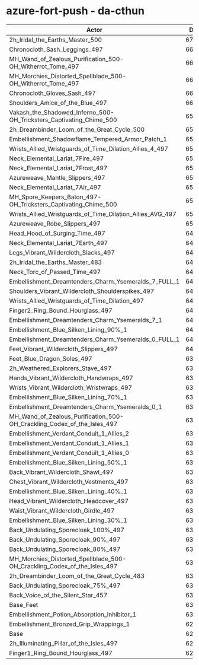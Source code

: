 # azure-fort-push - da-cthun
| Actor | DPS | Increase |
|---|:---:|:---:|
|2h_Iridal_the_Earths_Master_500|67005|6.40%|
|Chronocloth_Sash_Leggings_497|66664|5.86%|
|MH_Wand_of_Zealous_Purification_500-OH_Witherrot_Tome_497|66554|5.68%|
|MH_Morchies_Distorted_Spellblade_500-OH_Witherrot_Tome_497|66278|5.24%|
|Chronocloth_Gloves_Sash_497|66052|4.89%|
|Shoulders_Amice_of_the_Blue_497|66040|4.87%|
|Vakash_the_Shadowed_Inferno_500-OH_Tricksters_Captivating_Chime_500|65909|4.66%|
|2h_Dreambinder_Loom_of_the_Great_Cycle_500|65877|4.61%|
|Embellishment_Shadowflame_Tempered_Armor_Patch_1|65850|4.57%|
|Wrists_Allied_Wristguards_of_Time_Dilation_Allies_4_497|65484|3.98%|
|Neck_Elemental_Lariat_7Fire_497|65445|3.92%|
|Neck_Elemental_Lariat_7Frost_497|65424|3.89%|
|Azureweave_Mantle_Slippers_497|65294|3.68%|
|Neck_Elemental_Lariat_7Air_497|65244|3.60%|
|MH_Spore_Keepers_Baton_497-OH_Tricksters_Captivating_Chime_500|65229|3.58%|
|Wrists_Allied_Wristguards_of_Time_Dilation_Allies_AVG_497|65224|3.57%|
|Azureweave_Robe_Slippers_497|65050|3.29%|
|Head_Hood_of_Surging_Time_497|64719|2.77%|
|Neck_Elemental_Lariat_7Earth_497|64702|2.74%|
|Legs_Vibrant_Wildercloth_Slacks_497|64671|2.69%|
|2h_Iridal_the_Earths_Master_483|64601|2.58%|
|Neck_Torc_of_Passed_Time_497|64459|2.36%|
|Embellishment_Dreamtenders_Charm_Ysemeralds_7_FULL_1|64358|2.20%|
|Shoulders_Vibrant_Wildercloth_Shoulderspikes_497|64333|2.16%|
|Wrists_Allied_Wristguards_of_Time_Dilation_497|64269|2.05%|
|Finger2_Ring_Bound_Hourglass_497|64239|2.01%|
|Embellishment_Dreamtenders_Charm_Ysemeralds_7_1|64109|1.80%|
|Embellishment_Blue_Silken_Lining_90%_1|64067|1.73%|
|Embellishment_Dreamtenders_Charm_Ysemeralds_0_FULL_1|64039|1.69%|
|Feet_Vibrant_Wildercloth_Slippers_497|64038|1.69%|
|Feet_Blue_Dragon_Soles_497|63982|1.60%|
|2h_Weathered_Explorers_Stave_497|63922|1.50%|
|Hands_Vibrant_Wildercloth_Handwraps_497|63862|1.41%|
|Wrists_Vibrant_Wildercloth_Wristwraps_497|63843|1.38%|
|Embellishment_Blue_Silken_Lining_70%_1|63821|1.34%|
|Embellishment_Dreamtenders_Charm_Ysemeralds_0_1|63728|1.20%|
|MH_Wand_of_Zealous_Purification_500-OH_Crackling_Codex_of_the_Isles_497|63666|1.10%|
|Embellishment_Verdant_Conduit_1_Allies_2|63602|1.00%|
|Embellishment_Verdant_Conduit_1_Allies_1|63600|0.99%|
|Embellishment_Verdant_Conduit_1_Allies_0|63597|0.99%|
|Embellishment_Blue_Silken_Lining_50%_1|63581|0.96%|
|Back_Vibrant_Wildercloth_Shawl_497|63579|0.96%|
|Chest_Vibrant_Wildercloth_Vestments_497|63573|0.95%|
|Embellishment_Blue_Silken_Lining_40%_1|63461|0.77%|
|Head_Vibrant_Wildercloth_Headcover_497|63425|0.71%|
|Waist_Vibrant_Wildercloth_Girdle_497|63359|0.61%|
|Embellishment_Blue_Silken_Lining_30%_1|63349|0.59%|
|Back_Undulating_Sporecloak_100%_497|63348|0.59%|
|Back_Undulating_Sporecloak_90%_497|63334|0.57%|
|Back_Undulating_Sporecloak_80%_497|63298|0.51%|
|MH_Morchies_Distorted_Spellblade_500-OH_Crackling_Codex_of_the_Isles_497|63275|0.48%|
|2h_Dreambinder_Loom_of_the_Great_Cycle_483|63269|0.47%|
|Back_Undulating_Sporecloak_75%_497|63260|0.45%|
|Back_Voice_of_the_Silent_Star_457|63141|0.26%|
|Base_Feet|63057|0.13%|
|Embellishment_Potion_Absorption_Inhibitor_1|63018|0.07%|
|Embellishment_Bronzed_Grip_Wrappings_1|62976|0.00%|
|Base|62975|0.00%|
|2h_Illuminating_Pillar_of_the_Isles_497|62887|-0.14%|
|Finger1_Ring_Bound_Hourglass_497|62349|-0.99%|
